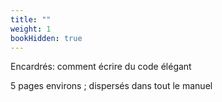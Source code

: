 ```yaml
---
title: ""
weight: 1
bookHidden: true
---
```


Encardrés: comment écrire du code élégant

5 pages environs ; dispersés dans tout le manuel
